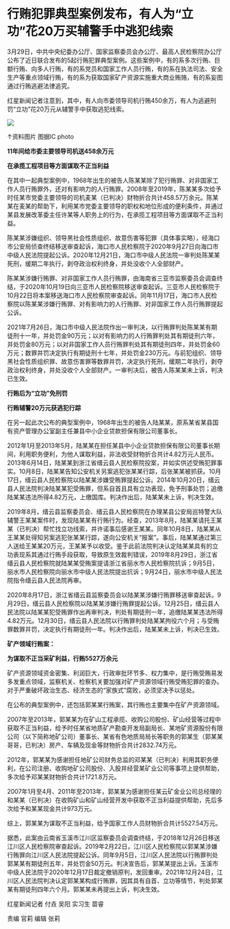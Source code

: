 # 行贿犯罪典型案例发布，有人为“立功”花20万买辅警手中逃犯线索

3月29日，中共中央纪委办公厅、国家监察委员会办公厅、最高人民检察院办公厅公布了近日联合发布的5起行贿犯罪典型案例。这些案例中，有的系多次行贿、巨额行贿、向多人行贿，有的系党员和国家工作人员行贿，有的系在执法司法、安全生产等重点领域行贿，有的系为获取国家矿产资源实施重大商业贿赂，有的系妄图通过行贿逃避法律追究。

红星新闻记者注意到，其中，有人向市委领导司机行贿450余万，有人为逃避刑罚“立功”花20万元从辅警手中获取逃犯线索。

![](https://inews.gtimg.com/om_bt/Ox_70kQLq5EjG4yZSdXMeqNsUeCrGRoSggbF3sVAKnps4AA/1000)

↑资料图片 图据IC photo

**11年间给市委主要领导司机送458余万元**

**在承揽工程项目等方面谋取不正当利益**

在其中一起典型案例中，1968年出生的被告人陈某某除了犯行贿罪、对非国家工作人员行贿罪外，还对有影响力的人行贿罪。2008年至2019年，陈某某多次给予时任某市党委主要领导的司机麦某（已判决）财物折合共计458.57万余元。陈某某在麦某的帮助下，利用某市党委主要领导的职权和地位形成的便利条件，并通过某县发展改革委主任许某等人职务上的行为，在承揽工程项目等方面谋取不正当利益。

陈某某涉嫌组织、领导黑社会性质组织、故意伤害等犯罪（具体事实略），经海口市公安局侦查终结移送审查起诉，海口市人民检察院于2020年9月27日向海口市中级人民法院提起公诉。2020年12月21日，海口市中级人民法院一审判处陈某某死刑，缓期二年执行，剥夺政治权利终身，并处没收个人全部财产。

陈某某涉嫌行贿罪、对非国家工作人员行贿罪，由海南省三亚市监察委员会调查终结，于2020年10月19日向三亚市人民检察院移送审查起诉。三亚市人民检察院于10月22日将本案移送海口市人民检察院审查起诉。同年11月17日，海口市人民检察院以陈某某涉嫌行贿罪、对有影响力的人行贿罪、对非国家工作人员行贿罪提起公诉。

2021年7月26日，海口市中级人民法院作出一审判决，以行贿罪判处陈某某有期徒刑十一年，并处罚金90万元；以对有影响力的人行贿罪判处其有期徒刑六年，并处罚金80万元；以对非国家工作人员行贿罪判处其有期徒刑四年，并处罚金60万元；数罪并罚决定执行有期徒刑十七年，并处罚金230万元。与前犯组织、领导黑社会性质组织罪、故意伤害罪等数罪并罚，决定执行死刑，缓期二年执行，剥夺政治权利终身，并处没收个人全部财产。一审判决后，被告人陈某某未上诉，判决已生效。

**行贿后为“立功”免刑罚**

**行贿辅警20万元获逃犯行踪**

在另一起此次公布的典型案例中，1968年出生的被告人陆某某，原系某省某县国有资产管理办公室副主任兼县中小企业贷款担保有限公司董事长。

2012年1月至2013年5月，陆某某在担任某县中小企业贷款担保有限公司董事长期间，利用职务便利，为他人谋取利益，非法收受财物折合共计4.82万元人民币。2013年6月14日，陆某某到浙江省缙云县人民检察院投案，并如实供述受贿犯罪事实。10月8日，陆某某告知公安机关另案逃犯张某某行踪，后张某某被抓获。10月17日，缙云县人民检察院以陆某某涉嫌受贿罪提起公诉。2014年10月20日，缙云县人民法院判决陆某某犯受贿罪，但系自首且具有立功表现，免予刑事处罚；追缴陆某某违法所得4.82万元，上缴国库。判决作出后，陆某某未上诉，判决生效。

2019年8月，缙云县监察委员会、缙云县人民检察院在办理某县公安局巡特警大队辅警王某某案件时，发现陆某某有行贿行为。经查，2013年8月，陆某某请托王某某（已判决）帮忙找立功线索，并许诺事后感谢王某某。同年10月8日，陆某某从王某某处得知另案逃犯张某某行踪，遂向公安机关“报案”。事后，陆某某通过第三人送给王某某20万元，王某某予以收受。鉴于此前法院判决认定陆某某具有的立功表现系其通过行贿手段获取，导致原生效裁判错误，2019年8月29日，浙江省缙云县人民检察院就陆某某受贿案提请浙江省丽水市人民检察院抗诉；9月5日，丽水市人民检察院向丽水市中级人民法院提出抗诉；9月24日，丽水市中级人民法院指令缙云县人民法院再审。

2020年8月17日，浙江省缙云县监察委员会以陆某某涉嫌行贿罪移送审查起诉。9月29日，缙云县人民检察院以陆某某涉嫌行贿罪提起公诉。12月25日，缙云县人民法院以陆某某犯受贿罪作出再审判决，判处有期徒刑一年，追缴陆某某违法所得4.82万元。12月30日，缙云县人民法院以行贿罪判处陆某某拘役六个月；与受贿罪数罪并罚，决定执行有期徒刑一年。判决作出后，陆某某未上诉，判决已生效。

**矿产领域行贿案：**

**为谋取不正当采矿利益，行贿5527万余元**

矿产资源领域资金密集、利润巨大，行政审批环节多、权力集中，是行贿受贿易发多发重点领域，监察机关、检察机关要加强对矿产资源领域行贿受贿犯罪的查办。对于严重破坏政治生态、经济生态的“家族式”腐败，必须坚决予以惩处。

在公布的典型案例中，还包括郭某某行贿案，其行贿也主要集中在矿产资源领域。

2007年至2013年，郭某某为在矿山工程承揽、收购公司股份、矿山经营等过程中获取不正当利益，给予时任某省地质矿产勘查开发局副局长、某地矿资源股份有限公司（以下简称地矿公司）董事长、某省有色地质局局长等职务的郭某生（郭某某哥哥，已判决）房产、车辆及现金等财物折合共计2832.74万元。

2012年，郭某某为感谢担任地矿公司财务总监的邓某某（已判决）利用其职务便利，在公司注册、收购地矿公司股份、入股并经营某矿业公司等事项上提供帮助，多次给予邓某某财物折合共计1721.8万元。

2007年1月至4月、2011年至2013年，郭某某为感谢担任某云矿金业公司总经理的和某某（已判决）在收购矿山和矿山经营开发中获取不正当利益提供帮助，先后多次给予和某某现金共计973万元。

综上，郭某某为谋取不正当利益，给予国家工作人员财物折合共计5527.54万元。

据悉，此案由云南省玉溪市江川区监察委员会调查终结，于2018年12月26日移送江川区人民检察院审查起诉。2019年2月22日，江川区人民检察院以郭某某涉嫌行贿罪向江川区人民法院提起公诉。同年9月5日，江川区人民法院以行贿罪判处郭某某有期徒刑五年，并处罚金50万元。判决宣告后，郭某某提出上诉。玉溪市中级人民法院于2020年12月17日裁定撤销原判，发回重审。2021年12月24日，江川区人民法院判决认定郭某某构成行贿罪，因其具有自首、立功等情节，判处郭某某有期徒刑四年六个月。郭某某未再提出上诉，判决生效。

红星新闻记者 付垚 吴阳 实习生 苗睿

责编 官莉 编辑 张莉

